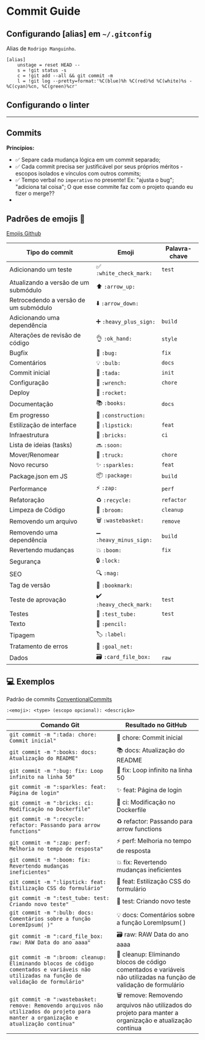 # Commit Guide

## Configurando [alias] em `~/.gitconfig`
Alias de `Rodrigo Manguinho`.
```
[alias]
	unstage = reset HEAD --
	s = !git status -s 
	c = !git add --all && git commit -m 
	l = !git log --pretty=format:'%C(blue)%h %C(red)%d %C(white)%s - %C(cyan)%cn, %C(green)%cr'
```
## Configurando o linter


---
## Commits
__Princípios:__

- ✅ Separe cada mudança lógica em um commit separado;
- ✅ Cada commit precisa ser justificável por seus próprios méritos - escopos isolados e vínculos com outros commits;
- ✅ Tempo verbal no `imperativo` no presente! Ex: "ajusta o bug"; "adiciona tal coisa"; O que esse commite faz com o projeto quando eu fizer o merge??
- 


## Padrões de emojis 💈
[Emojis Github](https://gist.github.com/rxaviers/7360908?permalink_comment_id=5056224)

| Tipo do commit | Emoji | Palavra-chave |
| --- | --- | --- |
| Adicionando um teste | ✅ `:white_check_mark:` | `test` |
| Atualizando a versão de um submódulo | ⬆️ `:arrow_up:` |     |
| Retrocedendo a versão de um submódulo | ⬇️ `:arrow_down:` |     |
| Adicionando uma dependência | ➕ `:heavy_plus_sign:` | `build` |
| Alterações de revisão de código | 👌 `:ok_hand:` | `style` |
| Bugfix | 🐛 `:bug:` | `fix` |
| Comentários | 💡 `:bulb:` | `docs` |
| Commit inicial | 🎉 `:tada:` | `init` |
| Configuração | 🔧 `:wrench:` | `chore` |
| Deploy | 🚀 `:rocket:` |     |
| Documentação | 📚 `:books:` | `docs` |
| Em progresso | 🚧 `:construction:` |     |
| Estilização de interface | 💄 `:lipstick:` | `feat` |
| Infraestrutura | 🧱 `:bricks:` | `ci` |
| Lista de ideias (tasks) | 🔜 `:soon:` |     |
| Mover/Renomear | 🚚 `:truck:` | `chore` |
| Novo recurso | ✨ `:sparkles:` | `feat` |
| Package.json em JS | 📦 `:package:` | `build` |
| Performance | ⚡ `:zap:` | `perf` |
| Refatoração | ♻️ `:recycle:` | `refactor` |
| Limpeza de Código | 🧹 `:broom:` | `cleanup` |
| Removendo um arquivo | 🗑️ `:wastebasket:` | `remove` |
| Removendo uma dependência | ➖ `:heavy_minus_sign:` | `build` |
| Revertendo mudanças | 💥 `:boom:` | `fix` |
| Segurança | 🔒️ `:lock:` |     |
| SEO | 🔍️ `:mag:` |     |
| Tag de versão | 🔖 `:bookmark:` |     |
| Teste de aprovação | ✔️ `:heavy_check_mark:` | `test` |
| Testes | 🧪 `:test_tube:` | `test` |
| Texto | 📝 `:pencil:` |     |
| Tipagem | 🏷️ `:label:` |     |
| Tratamento de erros | 🥅 `:goal_net:` |     |
| Dados | 🗃️ `:card_file_box:` | `raw` |

## 💻 Exemplos
Padrão de commits [ConventionalCommits](https://www.conventionalcommits.org/en/v1.0.0/)

`:<emoji>: <type> (escopo opcional): <descrição>`

| Comando Git | Resultado no GitHub |
| --- | --- |
| `git commit -m ":tada: chore: Commit inicial"` | 🎉 chore: Commit inicial |
| `git commit -m ":books: docs: Atualização do README"` | 📚 docs: Atualização do README |
| `git commit -m ":bug: fix: Loop infinito na linha 50"` | 🐛 fix: Loop infinito na linha 50 |
| `git commit -m ":sparkles: feat: Página de login"` | ✨ feat: Página de login |
| `git commit -m ":bricks: ci: Modificação no Dockerfile"` | 🧱 ci: Modificação no Dockerfile |
| `git commit -m ":recycle: refactor: Passando para arrow functions"` | ♻️ refactor: Passando para arrow functions |
| `git commit -m ":zap: perf: Melhoria no tempo de resposta"` | ⚡ perf: Melhoria no tempo de resposta |
| `git commit -m ":boom: fix: Revertendo mudanças ineficientes"` | 💥 fix: Revertendo mudanças ineficientes |
| `git commit -m ":lipstick: feat: Estilização CSS do formulário"` | 💄 feat: Estilização CSS do formulário |
| `git commit -m ":test_tube: test: Criando novo teste"` | 🧪 test: Criando novo teste |
| `git commit -m ":bulb: docs: Comentários sobre a função LoremIpsum( )"` | 💡 docs: Comentários sobre a função LoremIpsum( ) |
| `git commit -m ":card_file_box: raw: RAW Data do ano aaaa"` | 🗃️ raw: RAW Data do ano aaaa |
| `git commit -m ":broom: cleanup: Eliminando blocos de código comentados e variáveis não utilizadas na função de validação de formulário"` | 🧹 cleanup: Eliminando blocos de código comentados e variáveis não utilizadas na função de validação de formulário |
| `git commit -m ":wastebasket: remove: Removendo arquivos não utilizados do projeto para manter a organização e atualização contínua"` | 🗑️ remove: Removendo arquivos não utilizados do projeto para manter a organização e atualização contínua |